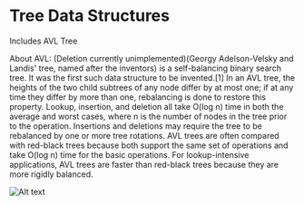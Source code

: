 ﻿# Tree Data Structures
Includes AVL Tree

About AVL: (Deletion currently unimplemented)(Georgy Adelson-Velsky and Landis' tree, named after the inventors) is a self-balancing binary search tree. It was the first such data structure to be invented.[1] In an AVL tree, the heights of the two child subtrees of any node differ by at most one; if at any time they differ by more than one, rebalancing is done to restore this property. Lookup, insertion, and deletion all take O(log n) time in both the average and worst cases, where n is the number of nodes in the tree prior to the operation. Insertions and deletions may require the tree to be rebalanced by one or more tree rotations. AVL trees are often compared with red-black trees because both support the same set of operations and take O(log n) time for the basic operations. For lookup-intensive applications, AVL trees are faster than red-black trees because they are more rigidly balanced.

![Alt text](http://i.imgur.com/KAJnHUt.png "AVL Tree")
